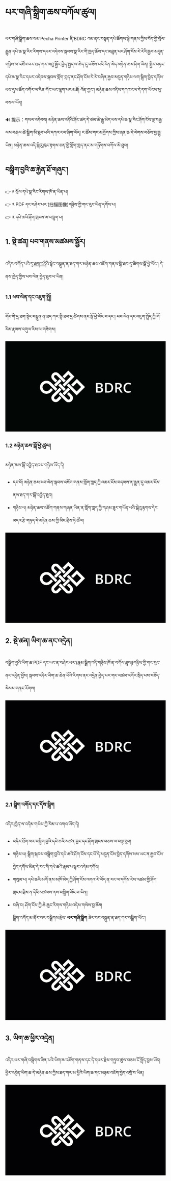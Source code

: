 # པར་གཞི་སྒྲིག་ཆས་བཀོལ་ཚུལ།

པར་གཞི་སྒྲིག་ཆས་སམ་Pecha Printer ནི་BDRC འམ་ནང་བསྟན་དཔེ་ཚོགས་ལྟེ་གནས་ཀྱིས་བོད་ཀྱི་སྲོལ་རྒྱུན་དཔེ་ཆ་སྣ་རིང་རིགས་དཔར་འདེབས་སྐབས་སྣ་རིང་གི་ཁྱད་ཆོས་དང་མཐུན་པར་ཤོག་ངོས་རེ་རེའི་རྒྱབ་མདུན་གཉིས་མ་འཛོལ་བར་ཐད་ཀར་མཐུ་སྦྱོར་བྱེད་སྤྱད་ལ་ཆེད་དུ་བཟོས་པའི་རིན་མེད་མཉེན་ཆས་ཤིག་ཡིན། སྤྱིར་བཏང་དཔེ་ཆ་སྣ་རིང་དཔར་འདེབས་སྐབས་གློག་ཀླད་ནང་ཤོག་ངོས་རེ་རེ་བཞིན་རྒྱབ་མདུན་གཉིས་ལག་སྒྲིག་བྱེད་དགོས་པས་དུས་ཚོད་འགོར་ལ་རིན་གོང་ཡང་ལྷག་པར་མཐོ། འོན་ཀྱང་། མཉེན་ཆས་འདིས་དཀའ་ངལ་དེ་དག་ཡོངས་སུ་བསལ་ཡོད།

🔊 提示：གསལ་འདེབས། མཉེན་ཆས་འདིའི་ཤོང་ཚད་དེ་ཙམ་ཆེ་རྒྱུ་མེད་པས་དཔེ་ཆ་སྣ་རིང་ཤོག་ངོས་ལྔ་བརྒྱ་ལས་བརྒལ་ཚེ་སྒྲིག་མི་ཐུབ་པའི་དཀའ་ངལ་ཞིག་ཡོད། ང་ཚོས་གང་མགྱོགས་ཀྱིས་ཞན་ཆ་དེ་ལེགས་བཅོས་བྱ་རྒྱུ་ཡིན། མཉེན་ཆས་འདི་སྒེའུ་ཁུང་རྟགས་ཅན་གྱི་གློག་ཀླད་ནང་མ་གཏོགས་བཀོལ་མི་ཐུབ།

## བསྒྲིག་བྱའི་ཆ་རྐྱེན་ཐོ་གཞུང་།

👉 ༡ སྲོལ་དཔེ་སྣ་རིང་རིགས་ཁོ་ན་ཡིན་པ།  
👉 ༢ PDF དང་བཤེར་པར་(扫描图像)གཉིས་ཀྱི་གང་རུང་ཡིན་དགོས་པ།  
👉 ༣ དཔེ་ཆའི་ཤོག་གྲངས་མ་འཁྲུག་པ།

## 1. སྡེ་ཚན། པབ་གནས་མཚམས་སྦྱོར།

འདིར་བཀོད་པའི་[དྲ་ཐག་འདི](https://github.com/buda-base/pecha-printer/tree/c306838fb81008492c8ce4f2049baf2768707792#%E0%BD%94%E0%BD%A2%E0%BD%82%E0%BD%9E%E0%BD%B2%E0%BD%A6%E0%BE%92%E0%BE%B2%E0%BD%B2%E0%BD%82%E0%BD%86%E0%BD%A6-pecha-printer)འི་སྟེང་བསྣུན་ན་ཐད་ཀར་མཉེན་ཆས་འཇོག་གནས་གྷི་ཐབ་དྲ་ཚིགས་སྒོ་ཕྱེ་ཡོང་། དེ་ནས་ཁྱེད་ཀྱིས་ཕབ་ལེན་བྱེད་ཐུབ་པ་ཡིན།

### 1.1 ཕབ་ལེན་དང་འཇུག་སྤྲོ།

གོང་གི་དྲ་ཐག་སྟེང་བསྣུན་ན་ཐད་ཀར་གྷི་ཐབ་དྲ་ཚིགས་ནང་སྒོ་ཕྱེ་ཡོང་བ་དང་། ཕབ་ལེན་དང་འཇུག་སྤྲོད་ཀྱི་གོ་རིམ་རྣམས་འགུལ་རིས་ལ་གཟིགས།

![800](images/000001.gif)

### 1.2 མཉེན་ཆས་སྒོ་ཕྱེ་ཚུལ།

མཉེན་ཆས་སྒོ་འབྱེད་ཐབས་གཉིས་ཡོད་དེ། 
- དང་བོ། མཉེན་ཆས་ཕབ་ལེན་སྐབས་འཇོག་གནས་གློག་ཀླད་ཀྱི་འཆར་ངོས་བདམས་ན་རྒྱུན་དུ་འཆར་ངོས་ནས་ཐད་ཀར་སྒོ་འབྱེད་ཐུབ། 
- གཉིས་པ། མཉེན་ཆས་འཇོག་གནས་གཞན་ཡིན་ན་གློག་ཀླད་ཀྱི་གཤམ་ཟུར་གཡོན་པའི་སྒེའུ་རྟགས་དེར་མདའ་རྩེ་གཏད་དེ་མཉེན་ཆས་ཀྱི་མིང་བྲིས་ཏེ་ཚོལ།

![800](images/000002.gif)

## 2. སྡེ་ཚན། ཡིག་ཆ་ནང་འདྲེན།

བསྒྲིག་བྱའི་ཡིག་ཆ་PDF དང་ཡང་ན་བཤེར་པར་(རྣམ་སྒྲིག་འདི་གཉིས་ཁོ་ན་བཀོལ་ཐུབ།)གཉིས་ཀྱི་གང་རུང་ནང་འདྲེན་བྱོས། སྐབས་འདིར་ཡིག་ཆ་ཆེན་པོའི་རིགས་ནང་འདྲེན་བྱེད་པར་གང་འཚམ་འགོར་སྲིད་པས་བཟོད་སེམས་གནང་རོགས།

![800](images/000003.gif)

### 2.1 སྒྲིག་འགོད་དང་དོས་སྒྲིག

འདིར་ཁྱེད་ལ་འདེམ་གསེས་ཀྱི་རིམ་པ་འགའ་ཡོད་དེ།
- འདིར་ཐོག་མར་བསྒྲིག་བྱའི་དཔེ་ཆའི་མཚན་བྱང་དང་ཤོག་གྲངས་བཅས་ལ་བལྟ་ཐུབ།  
- གཉིས་པ། སྒྲིག་སྐབས་བསྒྲིག་བྱའི་དཔེ་ཆའི་ཤོག་ངོས་དང་པོ་དེ་མདུན་ངོས་བྱེད་དགོས་སམ་ཡང་ན་རྒྱབ་ངོས་བྱེད་དགོས་མིན་དེ་རང་གི་དཔེ་ཆའི་རྣམ་པ་ལྟར་འདེམ་དགོས།  
- གསུམ་པ། དཔེ་ཆའི་མགོ་ནས་མཁོ་མེད་ཀྱི་ཤོག་ངོས་འགའ་རེ་ཡོད་ན་རང་ལ་དགོས་ངེས་འཚམ་གྱི་ཤོག་གྲངས་བྲིས་ན་དེའི་མཚམས་ནས་བསྒྲིག་ཡོང་བ་ཡིན།  
- བཞི་བ། ཤོག་ངོས་ཀྱི་ཆེ་ཆུང་རིགས་གཉིས་འདེམ་གསེས་བྱ་ཆོག  
སྒྲིག་འགོད་མ་ནོར་བར་བསྒྲིགས་རྗེས་ **པར་གཞི་སྒྲིག** ཟེར་བར་བསྣུན་ན་ཐད་ཀར་བསྒྲིག་ཡོང་།

![800](images/000004.gif)

## 3. ཡིག་ཆ་ཕྱིར་འདྲེན། 

འདིར་པར་གཞི་བསྒྲིགས་ཟིན་པའི་ཡིག་ཆ་འཇོག་གནས་དང་དེ་དཔར་རྗེས་གཏུབ་ཚུལ་བཅས་ངོ་སྤྲོད་བྱས་ཡོད། ཕྱིར་འདྲེན་ཡིག་ཆ་དེ་མཉེན་ཆས་ཀྱིས་ཐད་ཀར་མ་ཕྱིའི་ཡིག་ཆ་དང་མཉམ་འཇོག་བྱེད་འགྲོ་བ་ཡིན། 

![800](images/000005.gif)